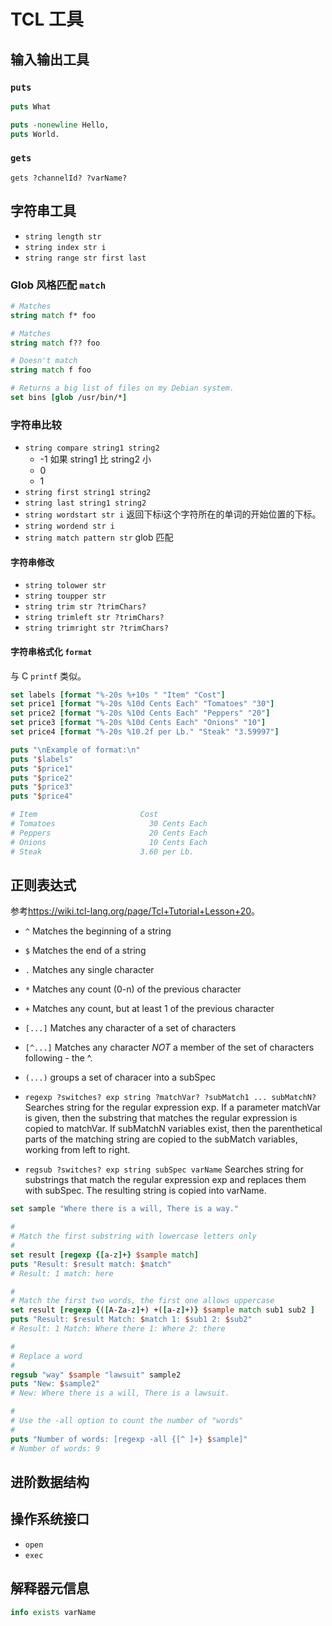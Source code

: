 # TCL 工具

## 输入输出工具

### `puts`

``` tcl
puts What

puts -nonewline Hello,
puts World.
```

### `gets`

`gets ?channelId? ?varName?`

## 字符串工具

- `string length str`
- `string index str i`
- `string range str first last`

### Glob 风格匹配 `match`

``` tcl
# Matches
string match f* foo

# Matches
string match f?? foo

# Doesn't match
string match f foo

# Returns a big list of files on my Debian system.
set bins [glob /usr/bin/*]
```

### 字符串比较

- `string compare string1 string2`
  - -1 如果 string1 比 string2 小
  - 0
  - 1
- `string first string1 string2`
- `string last string1 string2`
- `string wordstart str i` 返回下标i这个字符所在的单词的开始位置的下标。
- `string wordend str i`
- `string match pattern str` glob 匹配

#### 字符串修改

- `string tolower str`
- `string toupper str`
- `string trim str ?trimChars?`
- `string trimleft str ?trimChars?`
- `string trimright str ?trimChars?`

#### 字符串格式化 `format`

与 C `printf` 类似。

``` tcl
set labels [format "%-20s %+10s " "Item" "Cost"]
set price1 [format "%-20s %10d Cents Each" "Tomatoes" "30"]
set price2 [format "%-20s %10d Cents Each" "Peppers" "20"]
set price3 [format "%-20s %10d Cents Each" "Onions" "10"]
set price4 [format "%-20s %10.2f per Lb." "Steak" "3.59997"]

puts "\nExample of format:\n"
puts "$labels"
puts "$price1"
puts "$price2"
puts "$price3"
puts "$price4"

# Item                       Cost
# Tomatoes                     30 Cents Each
# Peppers                      20 Cents Each
# Onions                       10 Cents Each
# Steak                      3.60 per Lb.
```

## 正则表达式

参考<https://wiki.tcl-lang.org/page/Tcl+Tutorial+Lesson+20>。

- `^` Matches the beginning of a string
- `$` Matches the end of a string
- `.` Matches any single character
- `*` Matches any count (0-n) of the previous character
- `+` Matches any count, but at least 1 of the previous character
- `[...]` Matches any character of a set of characters
- `[^...]` Matches any character *NOT* a member of the set of characters following - the ^.
- `(...)` groups a set of characer into a subSpec

- `regexp ?switches? exp string ?matchVar? ?subMatch1 ... subMatchN?` Searches string for the regular expression exp. If a parameter matchVar is given, then the substring that matches the regular expression is copied to matchVar. If subMatchN variables exist, then the parenthetical parts of the matching string are copied to the subMatch variables, working from left to right.
- `regsub ?switches? exp string subSpec varName` Searches string for substrings that match the regular expression exp and replaces them with subSpec. The resulting string is copied into varName.

``` tcl
set sample "Where there is a will, There is a way."

#
# Match the first substring with lowercase letters only
#
set result [regexp {[a-z]+} $sample match]
puts "Result: $result match: $match"
# Result: 1 match: here

#
# Match the first two words, the first one allows uppercase
set result [regexp {([A-Za-z]+) +([a-z]+)} $sample match sub1 sub2 ]
puts "Result: $result Match: $match 1: $sub1 2: $sub2"
# Result: 1 Match: Where there 1: Where 2: there

#
# Replace a word
#
regsub "way" $sample "lawsuit" sample2
puts "New: $sample2"
# New: Where there is a will, There is a lawsuit.

#
# Use the -all option to count the number of "words"
#
puts "Number of words: [regexp -all {[^ ]+} $sample]"
# Number of words: 9
```

## 进阶数据结构

## 操作系统接口

- `open`
- `exec`

## 解释器元信息

``` tcl
info exists varName
```
